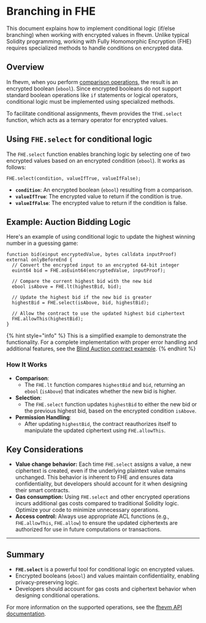 # Branching in FHE

This document explains how to implement conditional logic (if/else branching) when working with encrypted values in fhevm. Unlike typical Solidity programming, working with Fully Homomorphic Encryption (FHE) requires specialized methods to handle conditions on encrypted data.

## **Overview**

In fhevm, when you perform [comparison operations](../references/functions.md#comparison-operation-eq-ne-ge-gt-le-lt), the result is an encrypted boolean (`ebool`). Since encrypted booleans do not support standard boolean operations like `if` statements or logical operators, conditional logic must be implemented using specialized methods.

To facilitate conditional assignments, fhevm provides the `TFHE.select` function, which acts as a ternary operator for encrypted values.

## **Using `FHE.select` for conditional logic**

The `FHE.select` function enables branching logic by selecting one of two encrypted values based on an encrypted condition (`ebool`). It works as follows:

```solidity
FHE.select(condition, valueIfTrue, valueIfFalse);
```

- **`condition`**: An encrypted boolean (`ebool`) resulting from a comparison.
- **`valueIfTrue`**: The encrypted value to return if the condition is true.
- **`valueIfFalse`**: The encrypted value to return if the condition is false.

## **Example: Auction Bidding Logic**

Here's an example of using conditional logic to update the highest winning number in a guessing game:

```solidity
function bid(einput encryptedValue, bytes calldata inputProof) external onlyBeforeEnd {
  // Convert the encrypted input to an encrypted 64-bit integer
  euint64 bid = FHE.asEuint64(encryptedValue, inputProof);

  // Compare the current highest bid with the new bid
  ebool isAbove = FHE.lt(highestBid, bid);

  // Update the highest bid if the new bid is greater
  highestBid = FHE.select(isAbove, bid, highestBid);

  // Allow the contract to use the updated highest bid ciphertext
  FHE.allowThis(highestBid);
}
```

{% hint style="info" %}
This is a simplified example to demonstrate the functionality. For a complete implementation with proper error handling and additional features, see the [Blind Auction contract example](https://github.com/zama-ai/fhevm-solidity/blob/29fe1f12236010737d86df156dc22eb6dedd0caa/examples/BlindAuction.sol#L92-L143).
{% endhint %}

### **How It Works**

- **Comparison**:
  - The `FHE.lt` function compares `highestBid` and `bid`, returning an `ebool` (`isAbove`) that indicates whether the new bid is higher.
- **Selection**:
  - The `FHE.select` function updates `highestBid` to either the new bid or the previous highest bid, based on the encrypted condition `isAbove`.
- **Permission Handling**:
  - After updating `highestBid`, the contract reauthorizes itself to manipulate the updated ciphertext using `FHE.allowThis`.

## **Key Considerations**

- **Value change behavior:** Each time `FHE.select` assigns a value, a new ciphertext is created, even if the underlying plaintext value remains unchanged. This behavior is inherent to FHE and ensures data confidentiality, but developers should account for it when designing their smart contracts.
- &#x20;**Gas consumption:** Using `FHE.select` and other encrypted operations incurs additional gas costs compared to traditional Solidity logic. Optimize your code to minimize unnecessary operations.
- **Access control:** Always use appropriate ACL functions (e.g., `FHE.allowThis`, `FHE.allow`) to ensure the updated ciphertexts are authorized for use in future computations or transactions.

---

## **Summary**

- **`FHE.select`** is a powerful tool for conditional logic on encrypted values.
- Encrypted booleans (`ebool`) and values maintain confidentiality, enabling privacy-preserving logic.
- Developers should account for gas costs and ciphertext behavior when designing conditional operations.

For more information on the supported operations, see the [fhevm API documentation](../references/functions.md).
